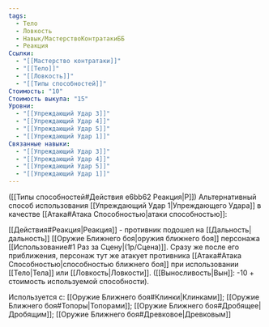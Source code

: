 ```yaml
---
tags:
  - Тело
  - Ловкость
  - Навык/МастерствоКонтратакиББ
  - Реакция
Ссылки:
  - "[[Мастерство контратаки]]"
  - "[[Тело]]"
  - "[[Ловкость]]"
  - "[[Типы способностей]]"
Стоимость: "10"
Стоимость выкупа: "15"
Уровни:
  - "[[Упреждающий Удар 3]]"
  - "[[Упреждающий Удар 4]]"
  - "[[Упреждающий Удар 5]]"
  - "[[Упреждающий Удар 1]]"
Связанные навыки:
  - "[[Упреждающий Удар 3]]"
  - "[[Упреждающий Удар 4]]"
  - "[[Упреждающий Удар 5]]"
  - "[[Упреждающий Удар 1]]"
---
```

([[Типы способностей#Действия e6bb62 Реакция|Р]]) Альтернативный способ использования [[Упреждающий Удар 1|Упреждающего Удара]] в качестве [[Атака#Атака Способностью|атаки способностью]]: 

[[Действия#Реакция|Реакция]] - противник подошел на  [[Дальность|дальность]] [[Оружие Ближнего боя|оружия ближнего боя]] персонажа [[Использование#1 Раз за Сцену|(1р/Сцена)]]. Сразу же после его приближения, персонаж тут же атакует противника [[Атака#Атака Способностью|способностью ближнего боя]] при использовании [[Тело|Тела]] или [[Ловкость|Ловкости]]. 
([[Выносливость|Вын]]: -10 + стоимость используемой способности).

Используется с: [[Оружие Ближнего боя#Клинки|Клинками]]; [[Оружие Ближнего боя#Топоры|Топорами]]; [[Оружие Ближнего боя#Дробящее|Дробящим]]; [[Оружие Ближнего боя#Древковое|Древковым]] 
